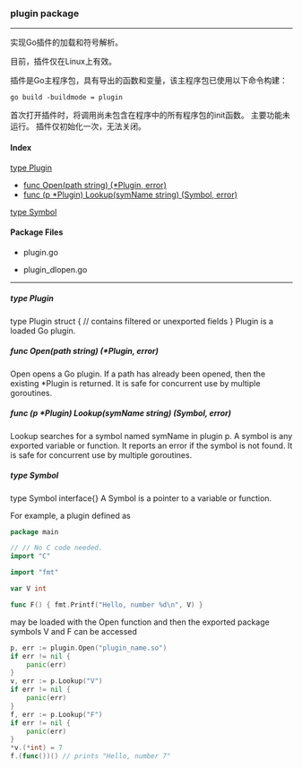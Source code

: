 ### plugin package

------

实现Go插件的加载和符号解析。

目前，插件仅在Linux上有效。 

插件是Go主程序包，具有导出的函数和变量，该主程序包已使用以下命令构建：

```shell
go build -buildmode = plugin
```

首次打开插件时，将调用尚未包含在程序中的所有程序包的init函数。 主要功能未运行。 插件仅初始化一次，无法关闭。



#### Index

<a href = "#typeplugin">type Plugin</a>

- <a href ="#1">func Open(path string) (*Plugin, error)</a>
- <a href ="#2">func (p *Plugin) Lookup(symName string) (Symbol, error)</a>

<a href="#3">type Symbol</a>

#### Package Files

- plugin.go 

- plugin_dlopen.go

------

<h5 id="typeplugin">type Plugin</h5>

type Plugin struct {
    // contains filtered or unexported fields
}
Plugin is a loaded Go plugin.

<h5 id = "1">func Open(path string) (*Plugin, error)</h5>
Open opens a Go plugin. If a path has already been opened, then the existing *Plugin is returned. It is safe for concurrent use by multiple goroutines.

<h5 id = "1">func (p *Plugin) Lookup(symName string) (Symbol, error)</h5>

Lookup searches for a symbol named symName in plugin p. A symbol is any exported variable or function. It reports an error if the symbol is not found. It is safe for concurrent use by multiple goroutines.

<h5 id= "3">type Symbol</h5>
type Symbol interface{}
A Symbol is a pointer to a variable or function.

For example, a plugin defined as

```go
package main

// // No C code needed.
import "C"

import "fmt"

var V int

func F() { fmt.Printf("Hello, number %d\n", V) }

```

may be loaded with the Open function and then the exported package symbols V and F can be accessed

```go
p, err := plugin.Open("plugin_name.so")
if err != nil {
	panic(err)
}
v, err := p.Lookup("V")
if err != nil {
	panic(err)
}
f, err := p.Lookup("F")
if err != nil {
	panic(err)
}
*v.(*int) = 7
f.(func())() // prints "Hello, number 7"
```




